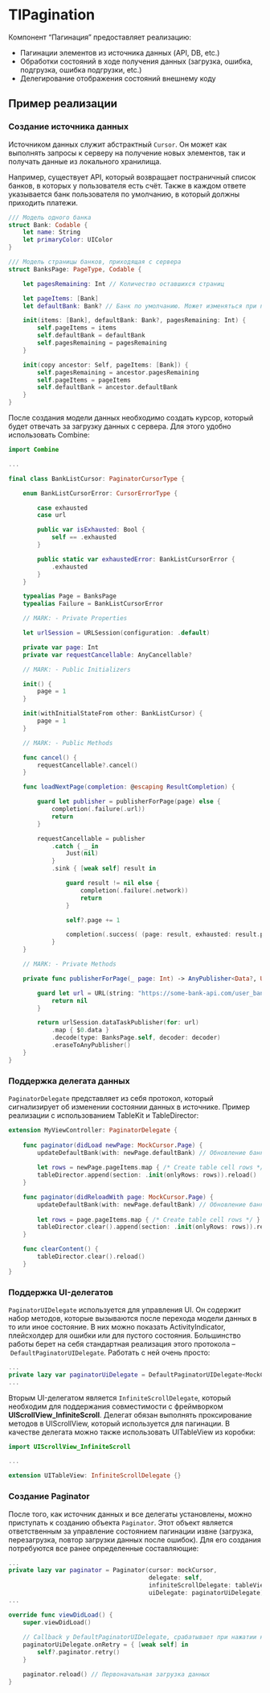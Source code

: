 # TIPagination

Компонент “Пагинация” предоставляет реализацию:
* Пагинации элементов из источника данных (API, DB, etc.)
* Обработки состояний в ходе получения данных (загрузка, ошибка, подгрузка, ошибка подгрузки, etc.)
* Делегирование отображения состояний внешнему коду

## Пример реализации

### Создание источника данных
Источником данных служит абстрактный `Cursor`. Он может как выполнять запросы к серверу на получение новых элементов, так и получать данные из локального хранилища. 

Например, существует API, который возвращает постраничный список банков, в которых у пользователя есть счёт. Также в каждом ответе указывается банк пользователя по умолчанию, в который должны приходить платежи. 

```swift
/// Модель одного банка
struct Bank: Codable {
    let name: String
    let primaryColor: UIColor
}

/// Модель страницы банков, приходящая с сервера
struct BanksPage: PageType, Codable {

    let pagesRemaining: Int // Количество оставшихся страниц

    let pageItems: [Bank]
    let defaultBank: Bank? // Банк по умолчанию. Может изменяться при получении новых страниц.

    init(items: [Bank], defaultBank: Bank?, pagesRemaining: Int) {
        self.pageItems = items
        self.defaultBank = defaultBank
        self.pagesRemaining = pagesRemaining
    }

    init(copy ancestor: Self, pageItems: [Bank]) {
        self.pagesRemaining = ancestor.pagesRemaining
        self.pageItems = pageItems
        self.defaultBank = ancestor.defaultBank
    }
}
```

После создания модели данных необходимо создать курсор, который будет отвечать за загрузку данных с сервера. Для этого удобно использовать Combine:

```swift
import Combine

...

final class BankListCursor: PaginatorCursorType {

    enum BankListCursorError: CursorErrorType {

        case exhausted
        case url

        public var isExhausted: Bool {
            self == .exhausted
        }

        public static var exhaustedError: BankListCursorError {
            .exhausted
        }
    }

    typealias Page = BanksPage
    typealias Failure = BankListCursorError

    // MARK: - Private Properties

    let urlSession = URLSession(configuration: .default)

    private var page: Int
    private var requestCancellable: AnyCancellable?

    // MARK: - Public Initializers

    init() {
        page = 1
    }

    init(withInitialStateFrom other: BankListCursor) {
        page = 1
    }

    // MARK: - Public Methods

    func cancel() {
        requestCancellable?.cancel()
    }

    func loadNextPage(completion: @escaping ResultCompletion) {

        guard let publisher = publisherForPage(page) else {
            completion(.failure(.url))
            return
        }

        requestCancellable = publisher
            .catch { _ in
                Just(nil)
            }
            .sink { [weak self] result in

                guard result != nil else {
                    completion(.failure(.network))
                    return
                }

                self?.page += 1

                completion(.success( (page: result, exhausted: result.pagesRemaining < 1) ))
            }
    }

    // MARK: - Private Methods

    private func publisherForPage(_ page: Int) -> AnyPublisher<Data?, URLError>? {

        guard let url = URL(string: "https://some-bank-api.com/user_banks?page=\(page)") else {
            return nil
        }

        return urlSession.dataTaskPublisher(for: url)
            .map { $0.data }
            .decode(type: BanksPage.self, decoder: decoder)
            .eraseToAnyPublisher()
    }
}
```

### Поддержка делегата данных

`PaginatorDelegate` представляет из себя протокол, который сигнализирует об изменении состоянии данных в источнике. Пример реализации с использованием TableKit и TableDirector:

```swift
extension MyViewController: PaginatorDelegate {
    
    func paginator(didLoad newPage: MockCursor.Page) {
        updateDefaultBank(with: newPage.defaultBank) // Обновление банка, установленного у пользователя по умолчанию
    
        let rows = newPage.pageItems.map { /* Create table cell rows */ }
        tableDirector.append(section: .init(onlyRows: rows)).reload()
    }

    func paginator(didReloadWith page: MockCursor.Page) {
        updateDefaultBank(with: newPage.defaultBank) // Обновление банка, установленного у пользователя по умолчанию
        
        let rows = page.pageItems.map { /* Create table cell rows */ }
        tableDirector.clear().append(section: .init(onlyRows: rows)).reload()
    }

    func clearContent() {
        tableDirector.clear().reload()
    }
}
```

### Поддержка UI-делегатов

`PaginatorUIDelegate` используется для управления UI. Он содержит набор методов, которые вызываются после перехода модели данных в то или иное состояние. В них можно показать ActivityIndicator, плейсхолдер для ошибки или для пустого состояния. Большинство работы берет на себя стандартная реализация этого протокола – `DefaultPaginatorUIDelegate`. Работать с ней очень просто:

```swift
...
private lazy var paginatorUiDelegate = DefaultPaginatorUIDelegate<MockCursor>(tableView)
...
```

Вторым UI-делегатом является `InfiniteScrollDelegate`, который необходим для поддержания совместимости с фреймворком **UIScrollView_InfiniteScroll**. Делегат обязан выполнять проксирование методов в UIScrollView, который используется для пагинации. В качестве делегата можно также использовать UITableView из коробки:

```swift
import UIScrollView_InfiniteScroll

...

extension UITableView: InfiniteScrollDelegate {}
```

### Создание Paginator

После того, как источник данных и все делегаты установлены, можно приступать к созданию объекта `Paginator`. Этот объект является ответственным за управление состоянием пагинации извне (загрузка, перезагрузка, повтор загрузки данных после ошибок). Для его создания потребуются все ранее определенные составляющие:

```swift
...
private lazy var paginator = Paginator(cursor: mockCursor,
                                       delegate: self,
                                       infiniteScrollDelegate: tableView,
                                       uiDelegate: paginatorUiDelegate)
...

override func viewDidLoad() {
    super.viewDidLoad()
    
    // Callback у DefaultPaginatorUIDelegate, срабатывает при нажатии на кнопку "Retry Loading"
    paginatorUiDelegate.onRetry = { [weak self] in
        self?.paginator.retry() 
    }

    paginator.reload() // Первоначальная загрузка данных
}

```

